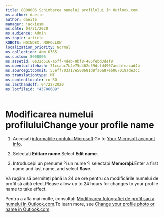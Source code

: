```yaml
---
title: 8000006 Schimbarea numelui profilului în Outlook.com
ms.author: daeite
author: daeite
manager: jackiesm
ms.date: 04/21/2020
ms.audience: Admin
ms.topic: article
ROBOTS: NOINDEX, NOFOLLOW
localization_priority: Normal
ms.collection: Adm_O365
ms.custom: 8000006
ms.assetid: 0e32c516-a5ff-4deb-9bf8-485febd3def8
ms.openlocfilehash: 71ccabc7b4e75d462d59dcfd4907aedafeacad4b
ms.sourcegitcommit: 55eff703a17e500681d8fa6a87eb067019ade3cc
ms.translationtype: MT
ms.contentlocale: ro-RO
ms.lasthandoff: 04/22/2020
ms.locfileid: "43706609"
---
```

# <a name="change-your-profile-name"></a><span data-ttu-id="b7d3d-102">Modificarea numelui profilului</span><span class="sxs-lookup"><span data-stu-id="b7d3d-102">Change your profile name</span></span>

1. <span data-ttu-id="b7d3d-103">Accesați [informațiile contului Microsoft](https://go.microsoft.com/fwlink/p/?linkid=860841).</span><span class="sxs-lookup"><span data-stu-id="b7d3d-103">Go to [Your Microsoft account info](https://go.microsoft.com/fwlink/p/?linkid=860841).</span></span>
    
2. <span data-ttu-id="b7d3d-104">Selectați **Editare nume**.</span><span class="sxs-lookup"><span data-stu-id="b7d3d-104">Select **Edit name**.</span></span> 
    
3. <span data-ttu-id="b7d3d-105">Introduceþi un prenume ºi un nume ºi selectaþi **Memoraþi**.</span><span class="sxs-lookup"><span data-stu-id="b7d3d-105">Enter a first name and last name, and select **Save**.</span></span> 
    
<span data-ttu-id="b7d3d-106">Vă rugăm să permiteți până la 24 de ore pentru ca modificările numelui de profil să aibă efect.</span><span class="sxs-lookup"><span data-stu-id="b7d3d-106">Please allow up to 24 hours for changes to your profile name to take effect.</span></span>
  
<span data-ttu-id="b7d3d-107">Pentru a afla mai multe, consultați [Modificarea fotografiei de profil sau a numelui în Outlook.com](https://go.microsoft.com/fwlink/?linkid=873110).</span><span class="sxs-lookup"><span data-stu-id="b7d3d-107">To learn more, see [Change your profile photo or name in Outlook.com](https://go.microsoft.com/fwlink/?linkid=873110).</span></span>
  

